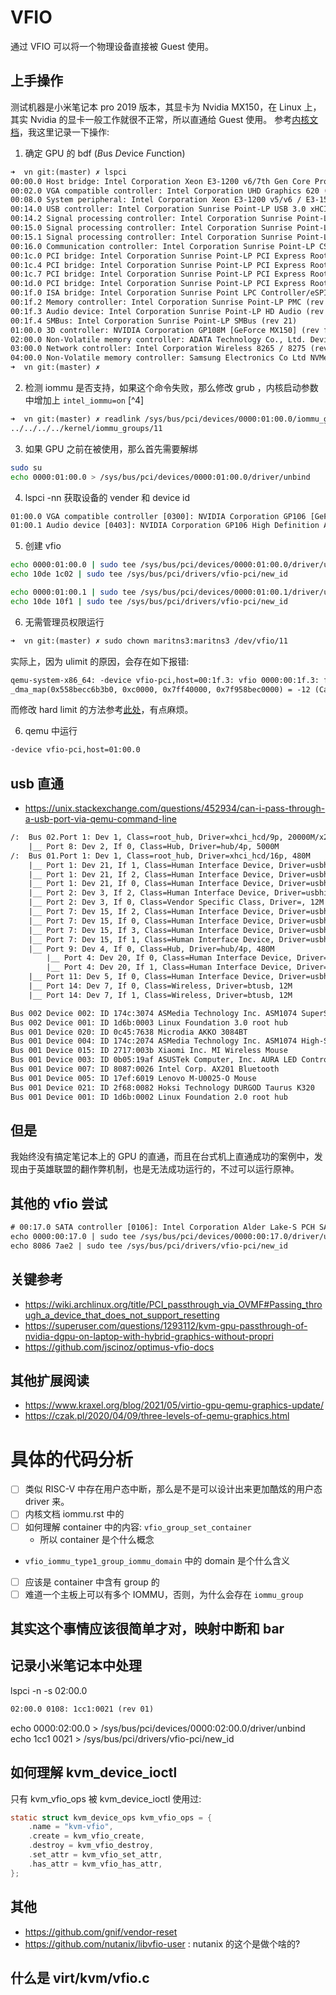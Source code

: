 # VFIO

通过 VFIO 可以将一个物理设备直接被 Guest 使用。

## 上手操作
测试机器是小米笔记本 pro 2019 版本，其显卡为 Nvidia MX150，在 Linux 上，其实 Nvidia 的显卡一般工作就很不正常，所以直通给 Guest 使用。
参考[内核文档](https://www.kernel.org/doc/html/latest/driver-api/vfio.html)，我这里记录一下操作:


1. 确定 GPU 的 bdf (*B*us *D*evice *F*unction)
```txt
➜  vn git:(master) ✗ lspci
00:00.0 Host bridge: Intel Corporation Xeon E3-1200 v6/7th Gen Core Processor Host Bridge/DRAM Registers (rev 08)
00:02.0 VGA compatible controller: Intel Corporation UHD Graphics 620 (rev 07)
00:08.0 System peripheral: Intel Corporation Xeon E3-1200 v5/v6 / E3-1500 v5 / 6th/7th/8th Gen Core Processor Gaussian Mixture Model
00:14.0 USB controller: Intel Corporation Sunrise Point-LP USB 3.0 xHCI Controller (rev 21)
00:14.2 Signal processing controller: Intel Corporation Sunrise Point-LP Thermal subsystem (rev 21)
00:15.0 Signal processing controller: Intel Corporation Sunrise Point-LP Serial IO I2C Controller #0 (rev 21)
00:15.1 Signal processing controller: Intel Corporation Sunrise Point-LP Serial IO I2C Controller #1 (rev 21)
00:16.0 Communication controller: Intel Corporation Sunrise Point-LP CSME HECI #1 (rev 21)
00:1c.0 PCI bridge: Intel Corporation Sunrise Point-LP PCI Express Root Port #1 (rev f1)
00:1c.4 PCI bridge: Intel Corporation Sunrise Point-LP PCI Express Root Port #5 (rev f1)
00:1c.7 PCI bridge: Intel Corporation Sunrise Point-LP PCI Express Root Port #8 (rev f1)
00:1d.0 PCI bridge: Intel Corporation Sunrise Point-LP PCI Express Root Port #9 (rev f1)
00:1f.0 ISA bridge: Intel Corporation Sunrise Point LPC Controller/eSPI Controller (rev 21)
00:1f.2 Memory controller: Intel Corporation Sunrise Point-LP PMC (rev 21)
00:1f.3 Audio device: Intel Corporation Sunrise Point-LP HD Audio (rev 21)
00:1f.4 SMBus: Intel Corporation Sunrise Point-LP SMBus (rev 21)
01:00.0 3D controller: NVIDIA Corporation GP108M [GeForce MX150] (rev ff)
02:00.0 Non-Volatile memory controller: ADATA Technology Co., Ltd. Device 0021 (rev 01)
03:00.0 Network controller: Intel Corporation Wireless 8265 / 8275 (rev 78)
04:00.0 Non-Volatile memory controller: Samsung Electronics Co Ltd NVMe SSD Controller SM961/PM961
➜  vn git:(master) ✗
```

2. 检测 iommu 是否支持，如果这个命令失败，那么修改 grub ，内核启动参数中增加上 `intel_iommu=on` [^4]
```txt
➜  vn git:(master) ✗ readlink /sys/bus/pci/devices/0000:01:00.0/iommu_group
../../../../kernel/iommu_groups/11
```

3. 如果 GPU 之前在被使用，那么首先需要解绑
```sh
sudo su
echo 0000:01:00.0 > /sys/bus/pci/devices/0000:01:00.0/driver/unbind
```

4. lspci -nn 获取设备的 vender 和 device id
```txt
01:00.0 VGA compatible controller [0300]: NVIDIA Corporation GP106 [GeForce GTX 1060 3GB] [10de:1c02] (rev a1)
01:00.1 Audio device [0403]: NVIDIA Corporation GP106 High Definition Audio Controller [10de:10f1] (rev a1)
```

5. 创建 vfio

```sh
echo 0000:01:00.0 | sudo tee /sys/bus/pci/devices/0000:01:00.0/driver/unbind
echo 10de 1c02 | sudo tee /sys/bus/pci/drivers/vfio-pci/new_id

echo 0000:01:00.1 | sudo tee /sys/bus/pci/devices/0000:01:00.1/driver/unbind
echo 10de 10f1 | sudo tee /sys/bus/pci/drivers/vfio-pci/new_id
```

<!--
看看这个文章: https://wiki.gentoo.org/wiki/GPU_passthrough_with_libvirt_qemu_kvm
这个教程也不错：https://github.com/bryansteiner/gpu-passthrough-tutorial
 -device vfio-pci,host=01:00.0,multifunction=on,x-vga=on 中的 x-vga 是什么含义？

nixos 下非常之好的讲解: https://astrid.tech/2022/09/22/0/nixos-gpu-vfio/
-->
<!-- @todo 可以集成显卡直通吗? -->
<!-- @todo 如何实现 QEMU 的复制粘贴 -->

6. 无需管理员权限运行
```txt
➜  vn git:(master) ✗ sudo chown maritns3:maritns3 /dev/vfio/11
```
实际上，因为 ulimit 的原因，会存在如下报错:
```txt
qemu-system-x86_64: -device vfio-pci,host=00:1f.3: vfio 0000:00:1f.3: failed to setup container for group 10: memory listener initialization failed: Region pc.ram: vfio
_dma_map(0x558becc6b3b0, 0xc0000, 0x7ff40000, 0x7f958bec0000) = -12 (Cannot allocate memory)
```
而修改 hard limit 的方法参考[此处](https://docs.oracle.com/cd/E19623-01/820-6168/file-descriptor-requirements.html)，有点麻烦。

6. qemu 中运行

```sh
-device vfio-pci,host=01:00.0
```

## usb 直通
- https://unix.stackexchange.com/questions/452934/can-i-pass-through-a-usb-port-via-qemu-command-line

```txt
/:  Bus 02.Port 1: Dev 1, Class=root_hub, Driver=xhci_hcd/9p, 20000M/x2
    |__ Port 8: Dev 2, If 0, Class=Hub, Driver=hub/4p, 5000M
/:  Bus 01.Port 1: Dev 1, Class=root_hub, Driver=xhci_hcd/16p, 480M
    |__ Port 1: Dev 21, If 1, Class=Human Interface Device, Driver=usbhid, 12M
    |__ Port 1: Dev 21, If 2, Class=Human Interface Device, Driver=usbhid, 12M
    |__ Port 1: Dev 21, If 0, Class=Human Interface Device, Driver=usbhid, 12M
    |__ Port 2: Dev 3, If 2, Class=Human Interface Device, Driver=usbhid, 12M
    |__ Port 2: Dev 3, If 0, Class=Vendor Specific Class, Driver=, 12M
    |__ Port 7: Dev 15, If 2, Class=Human Interface Device, Driver=usbhid, 12M
    |__ Port 7: Dev 15, If 0, Class=Human Interface Device, Driver=usbhid, 12M
    |__ Port 7: Dev 15, If 3, Class=Human Interface Device, Driver=usbhid, 12M
    |__ Port 7: Dev 15, If 1, Class=Human Interface Device, Driver=usbhid, 12M
    |__ Port 9: Dev 4, If 0, Class=Hub, Driver=hub/4p, 480M
        |__ Port 4: Dev 20, If 0, Class=Human Interface Device, Driver=usbhid, 12M
        |__ Port 4: Dev 20, If 1, Class=Human Interface Device, Driver=usbhid, 12M
    |__ Port 11: Dev 5, If 0, Class=Human Interface Device, Driver=usbhid, 1.5M
    |__ Port 14: Dev 7, If 0, Class=Wireless, Driver=btusb, 12M
    |__ Port 14: Dev 7, If 1, Class=Wireless, Driver=btusb, 12M
```

```txt
Bus 002 Device 002: ID 174c:3074 ASMedia Technology Inc. ASM1074 SuperSpeed hub
Bus 002 Device 001: ID 1d6b:0003 Linux Foundation 3.0 root hub
Bus 001 Device 020: ID 0c45:7638 Microdia AKKO 3084BT
Bus 001 Device 004: ID 174c:2074 ASMedia Technology Inc. ASM1074 High-Speed hub
Bus 001 Device 015: ID 2717:003b Xiaomi Inc. MI Wireless Mouse
Bus 001 Device 003: ID 0b05:19af ASUSTek Computer, Inc. AURA LED Controller
Bus 001 Device 007: ID 8087:0026 Intel Corp. AX201 Bluetooth
Bus 001 Device 005: ID 17ef:6019 Lenovo M-U0025-O Mouse
Bus 001 Device 021: ID 2f68:0082 Hoksi Technology DURGOD Taurus K320
Bus 001 Device 001: ID 1d6b:0002 Linux Foundation 2.0 root hub
```

## 但是
我始终没有搞定笔记本上的 GPU 的直通，而且在台式机上直通成功的案例中，发现由于英雄联盟的翻作弊机制，也是无法成功运行的，不过可以运行原神。

## 其他的 vfio 尝试
```txt
# 00:17.0 SATA controller [0106]: Intel Corporation Alder Lake-S PCH SATA Controller [AHCI Mode] [8086:7ae2] (rev 11)
echo 0000:00:17.0 | sudo tee /sys/bus/pci/devices/0000:00:17.0/driver/unbind
echo 8086 7ae2 | sudo tee /sys/bus/pci/drivers/vfio-pci/new_id
```

## 关键参考
- https://wiki.archlinux.org/title/PCI_passthrough_via_OVMF#Passing_through_a_device_that_does_not_support_resetting
- https://superuser.com/questions/1293112/kvm-gpu-passthrough-of-nvidia-dgpu-on-laptop-with-hybrid-graphics-without-propri
- https://github.com/jscinoz/optimus-vfio-docs

## 其他扩展阅读
- https://www.kraxel.org/blog/2021/05/virtio-gpu-qemu-graphics-update/
- https://czak.pl/2020/04/09/three-levels-of-qemu-graphics.html

# 具体的代码分析

- [ ] 类似 RISC-V 中存在用户态中断，那么是不是可以设计出来更加酷炫的用户态 driver 来。
- [ ] 内核文档 iommu.rst 中的
- [ ] 如何理解 container 中的内容: `vfio_group_set_container`
    - 所以 container 是个什么概念
- `vfio_iommu_type1_group_iommu_domain` 中的 domain 是个什么含义
- [ ] 应该是 container 中含有 group 的
- [ ] 难道一个主板上可以有多个 IOMMU，否则，为什么会存在 `iommu_group`

## 其实这个事情应该很简单才对，映射中断和 bar

## 记录小米笔记本中处理
lspci -n -s 02:00.0
```txt
02:00.0 0108: 1cc1:0021 (rev 01)
```

echo 0000:02:00.0 > /sys/bus/pci/devices/0000:02:00.0/driver/unbind
echo 1cc1 0021 > /sys/bus/pci/drivers/vfio-pci/new_id

## 如何理解 kvm_device_ioctl

只有 kvm_vfio_ops 被 kvm_device_ioctl 使用过:
```c
static struct kvm_device_ops kvm_vfio_ops = {
	.name = "kvm-vfio",
	.create = kvm_vfio_create,
	.destroy = kvm_vfio_destroy,
	.set_attr = kvm_vfio_set_attr,
	.has_attr = kvm_vfio_has_attr,
};
```

## 其他
- https://github.com/gnif/vendor-reset
- https://github.com/nutanix/libvfio-user : nutanix 的这个是做个啥的?

## 什么是 virt/kvm/vfio.c
